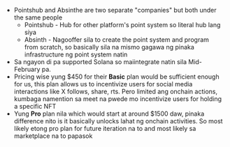 - Pointshub and Absinthe are two separate "companies" but both under the same people
	- Pointshub - Hub for other platform's point system so literal hub lang siya
	- Absinth - Nagooffer sila to create the point system and program from scratch, so basically sila na mismo gagawa ng pinaka infrastructure ng point system natin
- Sa ngayon di pa supported Solana so maiintegrate natin sila Mid-February pa.
- Pricing wise yung $450 for their **Basic** plan would be sufficient enough for us, this plan allows us to incentivize users for social media interactions like X follows, share, rts. Pero limited ang onchain actions, kumbaga namention sa meet na pwede mo incentivize users for holding a specific NFT
- Yung **Pro** plan nila which would start at around $1500 daw, pinaka difference nito is it basically unlocks lahat ng onchain activities. So most likely etong pro plan for future iteration na to and most likely sa marketplace na to papasok